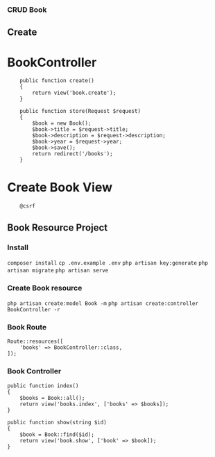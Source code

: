### CRUD Book
## Create 
# BookController
```
    public function create()
    {
        return view('book.create');
    }

    public function store(Request $request)
    {
        $book = new Book();
        $book->title = $request->title;
        $book->description = $request->description;
        $book->year = $request->year;
        $book->save();
        return redirect('/books');
    }
```
# Create Book View
```
    @csrf
```



## Book Resource Project

### Install
```composer install```
```cp .env.example .env```
```php artisan key:generate```
```php artisan migrate```
```php artisan serve```

### Create Book resource
```php artisan create:model Book -m```
```php artisan create:controller BookController -r```

### Book Route
```
Route::resources([
    'books' => BookController::class,
]);
```

### Book Controller
```
public function index()
{
    $books = Book::all();
    return view('books.index', ['books' => $books]);
}
```
```
public function show(string $id)
{
    $book = Book::find($id);
    return view('book.show', ['book' => $book]);
}
```